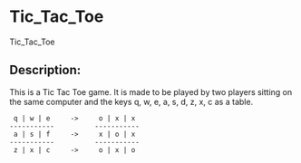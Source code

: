 # Tic_Tac_Toe
Tic_Tac_Toe

Description:
-------------
This is a Tic Tac Toe game. It is made to be played by two players sitting on the same computer
and the keys q, w, e, a, s, d, z, x, c as a table.

     q | w | e     ->     o | x | x
    -----------          -----------                                                 
     a | s | f     ->     x | o | x  
    -----------          -----------    
     z | x | c     ->     o | x | o                                             
                                                   
